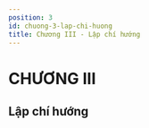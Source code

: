 ```yaml
---
position: 3
id: chuong-3-lap-chi-huong
title: Chương III - Lập chí hướng
---
```


# CHƯƠNG III

## Lập chí hướng
